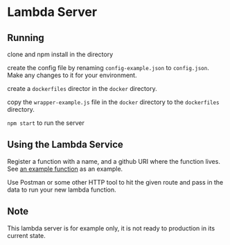 # Lambda Server

## Running

clone and npm install in the directory

create the config file by renaming `config-example.json` to `config.json`. Make any changes to it for your environment.

create a `dockerfiles` director in the `docker` directory.

copy the `wrapper-example.js` file in the `docker` directory to the `dockerfiles` directory.

`npm start` to run the server

## Using the Lambda Service

Register a function with a name, and a github URI where the function lives. See [an example function](https://github.com/BrooksPatton/add_lambda) as an example.

Use Postman or some other HTTP tool to hit the given route and pass in the data to run your new lambda function.

## Note

This lambda server is for example only, it is not ready to production in its current state.